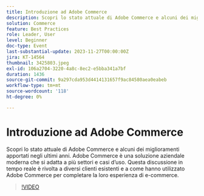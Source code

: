 ```yaml
---
title: Introduzione ad Adobe Commerce
description: Scopri lo stato attuale di Adobe Commerce e alcuni dei miglioramenti apportati negli ultimi anni. Adobe Commerce è una soluzione aziendale moderna che si adatta a più settori e casi d’uso. Questa discussione in tempo reale è rivolta a diversi clienti esistenti e a come hanno utilizzato Adobe Commerce per completare la loro esperienza di e-commerce.
solution: Commerce
feature: Best Practices
role: Leader, User
level: Beginner
doc-type: Event
last-substantial-update: 2023-11-27T00:00:00Z
jira: KT-14564
thumbnail: 3425803.jpeg
exl-id: 106a2704-3220-4a8c-8ec2-e5bba341a7bf
duration: 1436
source-git-commit: 9a297cda953d4414131657f9ac84580aea0eabeb
workflow-type: tm+mt
source-wordcount: '118'
ht-degree: 0%

---
```


# Introduzione ad Adobe Commerce

Scopri lo stato attuale di Adobe Commerce e alcuni dei miglioramenti apportati negli ultimi anni. Adobe Commerce è una soluzione aziendale moderna che si adatta a più settori e casi d’uso. Questa discussione in tempo reale è rivolta a diversi clienti esistenti e a come hanno utilizzato Adobe Commerce per completare la loro esperienza di e-commerce.

>[!VIDEO](https://video.tv.adobe.com/v/3425803/?learn=on)
